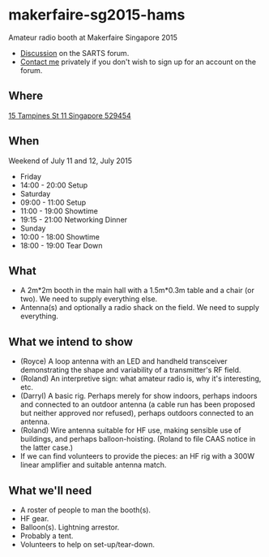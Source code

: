 # makerfaire-sg2015-hams
Amateur radio booth at Makerfaire Singapore 2015

- [Discussion](http://sarts.proboards.com/thread/273/call-volunteers-demos-maker-faire) on the SARTS forum.
- [Contact me](http://rolandturner.com/contact) privately if you don't wish to sign up for an account on the forum.

## Where
[15 Tampines St 11 Singapore 529454](https://www.google.com/maps?q=15+Tampines+St+11+Singapore+529454)

## When
Weekend of July 11 and 12, July 2015
- Friday
 - 14:00 - 20:00 Setup
- Saturday
 - 09:00 - 11:00 Setup
 - 11:00 - 19:00 Showtime
 - 19:15 - 21:00 Networking Dinner
- Sunday
 - 10:00 - 18:00 Showtime
 - 18:00 - 19:00 Tear Down

## What
- A 2m\*2m booth in the main hall with a 1.5m\*0.3m table and a chair (or two). We need to supply everything else.
- Antenna(s) and optionally a radio shack on the field. We need to supply everything.

## What we intend to show
- (Royce) A loop antenna with an LED and handheld transceiver demonstrating the shape and variability of a transmitter's RF field.
- (Roland) An interpretive sign: what amateur radio is, why it's interesting, etc.
- (Darryl) A basic rig. Perhaps merely for show indoors, perhaps indoors and connected to an outdoor antenna (a cable run has been proposed but neither approved nor refused), perhaps outdoors connected to an antenna.
- (Roland) Wire antenna suitable for HF use, making sensible use of buildings, and perhaps balloon-hoisting. (Roland to file CAAS notice in the latter case.)
- If we can find volunteers to provide the pieces: an HF rig with a 300W linear amplifier and suitable antenna match.

## What we'll need
- A roster of people to man the booth(s).
- HF gear.
- Balloon(s). Lightning arrestor.
- Probably a tent.
- Volunteers to help on set-up/tear-down.
